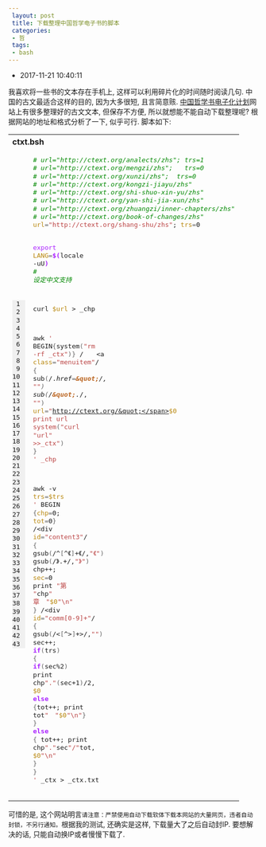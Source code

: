```yaml
---
 layout: post
 title: 下载整理中国哲学电子书的脚本
 categories:
 - 哲
 tags:
 - bash
---
```


- 2017-11-21 10:40:11

我喜欢将一些书的文本存在手机上, 这样可以利用碎片化的时间随时阅读几句. 中国的古文最适合这样的目的, 因为大多很短, 且言简意赅. [中国哲学书电子化计划](http://ctext.org/zhs)网站上有很多整理好的古文文本, 但保存不方便, 所以就想能不能自动下载整理呢? 根据网站的地址和格式分析了一下, 似乎可行. 脚本如下:

<table class="highlighttable"><th colspan="2" style="text-align:left">ctxt.bsh</th><tr><td><div class="linenodiv" style="background-color: #f0f0f0; padding-right: 10px"><pre style="line-height: 125%"> 1
 2
 3
 4
 5
 6
 7
 8
 9
10
11
12
13
14
15
16
17
18
19
20
21
22
23
24
25
26
27
28
29
30
31
32
33
34
35
36
37
38
39
40
41
42
43</pre></div></td><td class="code"><div class="highlight"><pre style="line-height:125%"><span></span><span style="color: #008800; font-style: italic"># url=&quot;http://ctext.org/analects/zhs&quot;; trs=1</span>
<span style="color: #008800; font-style: italic"># url=&quot;http://ctext.org/mengzi/zhs&quot;;   trs=0</span>
<span style="color: #008800; font-style: italic"># url=&quot;http://ctext.org/xunzi/zhs&quot;;  trs=0</span>
<span style="color: #008800; font-style: italic"># url=&quot;http://ctext.org/kongzi-jiayu/zhs&quot;</span>
<span style="color: #008800; font-style: italic"># url=&quot;http://ctext.org/shi-shuo-xin-yu/zhs&quot;</span>
<span style="color: #008800; font-style: italic"># url=&quot;http://ctext.org/yan-shi-jia-xun/zhs&quot;</span>
<span style="color: #008800; font-style: italic"># url=&quot;http://ctext.org/zhuangzi/inner-chapters/zhs&quot;</span>
<span style="color: #008800; font-style: italic"># url=&quot;http://ctext.org/book-of-changes/zhs&quot;</span>
<span style="color: #B8860B">url</span><span style="color: #666666">=</span><span style="color: #BB4444">&quot;http://ctext.org/shang-shu/zhs&quot;</span>; <span style="color: #B8860B">trs</span><span style="color: #666666">=</span>0

<span style="color: #AA22FF">export</span> <span style="color: #B8860B">LANG</span><span style="color: #666666">=</span><span style="color: #AA22FF; font-weight: bold">$(</span>locale -uU<span style="color: #AA22FF; font-weight: bold">)</span> <span style="color: #008800; font-style: italic"># 设定中文支持</span>

curl <span style="color: #B8860B">$url</span> &gt; _chp

awk <span style="color: #BB4444">&#39;</span> BEGIN<span style="color: #666666">{</span>system<span style="color: #666666">(</span><span style="color: #BB4444">&quot;rm -rf _ctx&quot;</span><span style="color: #666666">)}</span>
/　　&lt;a <span style="color: #B8860B">class</span><span style="color: #666666">=</span><span style="color: #BB4444">&quot;menuitem&quot;</span>/ <span style="color: #666666">{</span>
	sub<span style="color: #666666">(</span>/.*href<span style="color: #666666">=</span><span style="color: #BB6622; font-weight: bold">\&quot;</span>/, <span style="color: #BB4444">&quot;&quot;</span><span style="color: #666666">)</span>
	sub<span style="color: #666666">(</span>/<span style="color: #BB6622; font-weight: bold">\&quot;</span>.*/, <span style="color: #BB4444">&quot;&quot;</span><span style="color: #666666">)</span>
	<span style="color: #B8860B">url</span><span style="color: #666666">=</span><span style="color: #BB4444">&quot;http://ctext.org/&quot;</span><span style="color: #B8860B">$0</span>
	print url
	system<span style="color: #666666">(</span><span style="color: #BB4444">&quot;curl &quot;</span>url<span style="color: #BB4444">&quot; &gt;&gt;_ctx&quot;</span><span style="color: #666666">)</span>
<span style="color: #666666">}</span>
<span style="color: #BB4444">&#39;</span> _chp

awk -v <span style="color: #B8860B">trs</span><span style="color: #666666">=</span><span style="color: #B8860B">$trs</span> <span style="color: #BB4444">&#39;</span> BEGIN <span style="color: #666666">{</span><span style="color: #B8860B">chp</span><span style="color: #666666">=</span>0; <span style="color: #B8860B">tot</span><span style="color: #666666">=</span>0<span style="color: #666666">}</span>
/&lt;div <span style="color: #B8860B">id</span><span style="color: #666666">=</span><span style="color: #BB4444">&quot;content3&quot;</span>/ <span style="color: #666666">{</span>
	gsub<span style="color: #666666">(</span>/^<span style="color: #666666">[</span>^《<span style="color: #666666">]</span>+《/,<span style="color: #BB4444">&quot;《&quot;</span><span style="color: #666666">)</span>
	gsub<span style="color: #666666">(</span>/》.+/,<span style="color: #BB4444">&quot;》&quot;</span><span style="color: #666666">)</span>
	chp++; <span style="color: #B8860B">sec</span><span style="color: #666666">=</span>0
	print <span style="color: #BB4444">&quot;第 &quot;</span>chp<span style="color: #BB4444">&quot; 章　&quot;</span><span style="color: #B8860B">$0</span><span style="color: #BB4444">&quot;\n&quot;</span>
<span style="color: #666666">}</span>
/&lt;div <span style="color: #B8860B">id</span><span style="color: #666666">=</span><span style="color: #BB4444">&quot;comm[0-9]+&quot;</span>/ <span style="color: #666666">{</span>
	gsub<span style="color: #666666">(</span>/&lt;<span style="color: #666666">[</span>^&gt;<span style="color: #666666">]</span>+&gt;/,<span style="color: #BB4444">&quot;&quot;</span><span style="color: #666666">)</span>
	sec++;
	<span style="color: #AA22FF; font-weight: bold">if</span><span style="color: #666666">(</span>trs<span style="color: #666666">)</span> <span style="color: #666666">{</span>
		<span style="color: #AA22FF; font-weight: bold">if</span><span style="color: #666666">(</span>sec%2<span style="color: #666666">)</span> print chp<span style="color: #BB4444">&quot;.&quot;</span><span style="color: #666666">(</span>sec+1<span style="color: #666666">)</span>/2, <span style="color: #B8860B">$0</span>
		<span style="color: #AA22FF; font-weight: bold">else</span> <span style="color: #666666">{</span>tot++; print tot<span style="color: #BB4444">&quot;　&quot;</span><span style="color: #B8860B">$0</span><span style="color: #BB4444">&quot;\n&quot;</span><span style="color: #666666">}</span>
	<span style="color: #666666">}</span> <span style="color: #AA22FF; font-weight: bold">else</span> <span style="color: #666666">{</span>
		tot++;
		print chp<span style="color: #BB4444">&quot;.&quot;</span>sec<span style="color: #BB4444">&quot;/&quot;</span>tot, <span style="color: #B8860B">$0</span><span style="color: #BB4444">&quot;\n&quot;</span>
	<span style="color: #666666">}</span>
<span style="color: #666666">}</span>
<span style="color: #BB4444">&#39;</span> _ctx &gt; _ctx.txt
</pre></div>
</td></tr></table>

可惜的是, 这个网站明言`请注意：严禁使用自动下载软体下载本网站的大量网页，违者自动封锁，不另行通知。`根据我的测试, 还确实是这样, 下载量大了之后自动封IP. 要想解决的话, 只能自动换IP或者慢慢下载了.
